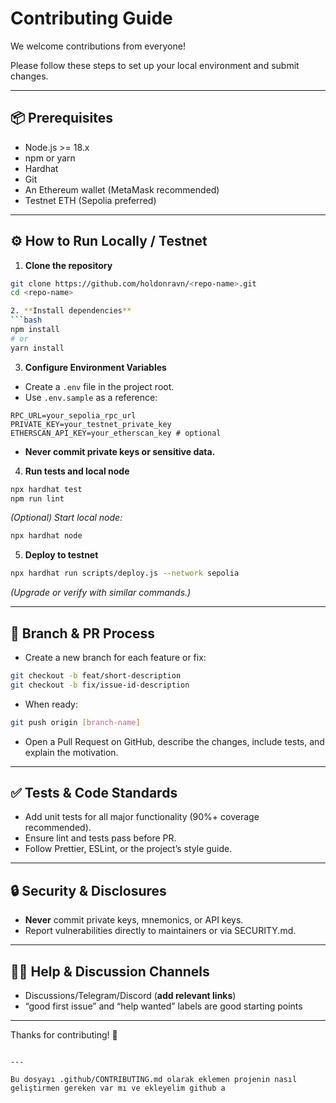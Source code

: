 # Contributing Guide

We welcome contributions from everyone!

Please follow these steps to set up your local environment and submit changes.

---

## 📦 Prerequisites

- Node.js >= 18.x
- npm or yarn
- Hardhat
- Git
- An Ethereum wallet (MetaMask recommended)
- Testnet ETH (Sepolia preferred)

---

## ⚙️ How to Run Locally / Testnet

1. **Clone the repository**
```bash
git clone https://github.com/holdonravn/<repo-name>.git
cd <repo-name>

2. **Install dependencies**
```bash
npm install
# or
yarn install
```

3. **Configure Environment Variables**
- Create a `.env` file in the project root.
- Use `.env.sample` as a reference:
```
RPC_URL=your_sepolia_rpc_url
PRIVATE_KEY=your_testnet_private_key
ETHERSCAN_API_KEY=your_etherscan_key # optional
```
- **Never commit private keys or sensitive data.**

4. **Run tests and local node**
```bash
npx hardhat test
npm run lint
```
*(Optional) Start local node:*
```bash
npx hardhat node
```

5. **Deploy to testnet**
```bash
npx hardhat run scripts/deploy.js --network sepolia
```
*(Upgrade or verify with similar commands.)*

---

## 🔀 Branch & PR Process

- Create a new branch for each feature or fix:
```bash
git checkout -b feat/short-description
git checkout -b fix/issue-id-description
```
- When ready:
```bash
git push origin [branch-name]
```
- Open a Pull Request on GitHub, describe the changes, include tests, and explain the motivation.

---

## ✅ Tests & Code Standards

- Add unit tests for all major functionality (90%+ coverage recommended).
- Ensure lint and tests pass before PR.
- Follow Prettier, ESLint, or the project’s style guide.

---

## 🔒 Security & Disclosures

- **Never** commit private keys, mnemonics, or API keys.
- Report vulnerabilities directly to maintainers or via SECURITY.md.

---

## 🙋‍♂️ Help & Discussion Channels

- Discussions/Telegram/Discord (**add relevant links**)
- “good first issue” and “help wanted” labels are good starting points

---

Thanks for contributing! 🚀
```

---

Bu dosyayı .github/CONTRIBUTING.md olarak eklemen projenin nasıl geliştirmen gereken var mı ve ekleyelim github a 
